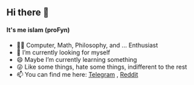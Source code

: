 ## Hi there 🙋

#### It's me islam (proFyn)

- 🧑‍💻 Computer, Math, Philosophy, and ... Enthusiast
- 🤔 I’m currently looking for myself
- 😄 Maybe I’m currently learning something
- 😜 Like some things, hate some things, indifferent to the rest
- 📫 You can find me here: [Telegram](https://t.me/GH5140) , [Reddit](https://www.reddit.com/user/pro_Fyn/)


